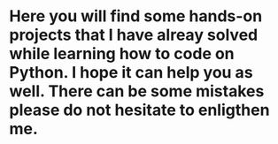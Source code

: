 # Here you will find some hands-on projects that I have alreay solved while learning how to code on Python. I hope it can help you as well. There can be some mistakes please do not hesitate to enligthen me.
